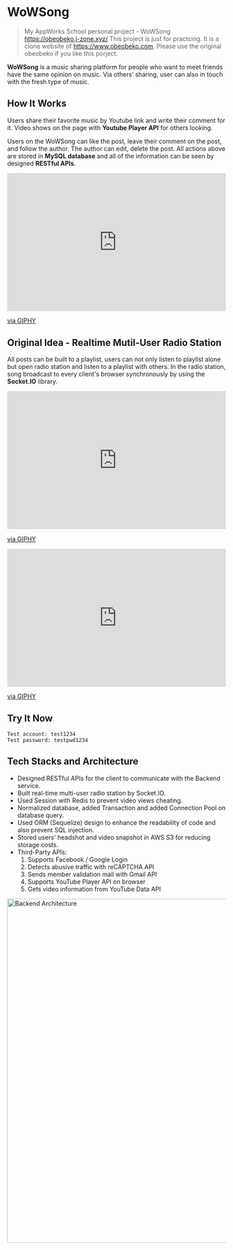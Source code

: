 # WoWSong
>My AppWorks School personal project - WoWSong https://obeobeko.j-zone.xyz/ 
>This project is just for practcing. It is a clone website of https://www.obeobeko.com. Please use the original obeobeko if you like this porject. 

**WoWSong** is a music sharing platform for people who want to meet friends have the same opinion on music. Via others’ sharing, user can also in touch with the fresh type of music. 

## How It Works
Users share their favorite music by Youtube link and write their comment for it. Video shows on the page with **Youtube Player API** for others looking. 

Users on the WoWSong can like the post, leave their comment on the post, and follow the author. The author can edit, delete the post. All actions above are stored in **MySQL database** and all of the information can be seen by designed **RESTful APIs**.
<div style="width:100%;height:0;padding-bottom:63%;position:relative;"><iframe src="https://giphy.com/embed/c6WrK4jrngzo0PW9x2" width="100%" height="100%" style="position:absolute" frameBorder="0" class="giphy-embed" allowFullScreen></iframe></div><p><a href="https://giphy.com/gifs/c6WrK4jrngzo0PW9x2">via GIPHY</a></p>


## Original Idea - Realtime Mutil-User Radio Station
All posts can be built to a playlist, users can not only listen to playlist alone but open radio station and listen to a playlist with others. In the radio station, song broadcast to every client's browser synchronously by using the **Socket.IO** library.
<div style="width:100%;height:0;padding-bottom:63%;position:relative;"><iframe src="https://giphy.com/embed/39jN2ft0DabsXYQIoG" width="100%" height="100%" style="position:absolute" frameBorder="0" class="giphy-embed" allowFullScreen></iframe></div><p><a href="https://giphy.com/gifs/39jN2ft0DabsXYQIoG">via GIPHY</a></p>
<div style="width:100%;height:0;padding-bottom:63%;position:relative;"><iframe src="https://giphy.com/embed/YUxfPlA5ox8wX0Nlog" width="100%" height="100%" style="position:absolute" frameBorder="0" class="giphy-embed" allowFullScreen></iframe></div><p><a href="https://giphy.com/gifs/YUxfPlA5ox8wX0Nlog">via GIPHY</a></p>

## Try It Now
    Test account: test1234
    Test password: testpwd1234

## Tech Stacks and Architecture
* Designed RESTful APIs for the client to communicate with the Backend service.
* Built real-time multi-user radio station by Socket.IO.
* Used Session with Redis to prevent video views cheating.
* Normalized database, added Transaction and added Connection Pool on database query.
* Used ORM (Sequelize) design to enhance the readability of code and also prevent SQL injection.
* Stored users' headshot and video snapshot in AWS S3  for reducing storage costs.
* Third-Party APIs:
    1. Supports Facebook / Google Login
    2. Detects abusive traffic with reCAPTCHA API
    3. Sends member validation mail with Gmail API
    4. Supports YouTube Player API on browser
    5. Gets video information from YouTube Data API
<img width="792" alt="Backend Architecture" src="https://user-images.githubusercontent.com/29995663/58113722-c2306b80-7c28-11e9-9eeb-94cb31b4b78a.png">
